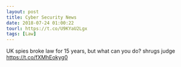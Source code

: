 ```yaml
---
layout: post
title: Cyber Security News
date: 2018-07-24 01:00:22
tourl: https://t.co/U9KYaU2Lgx
tags: [Law]
---
```

UK spies broke law for 15 years, but what can you do? shrugs judge https://t.co/fXMhEokyg0